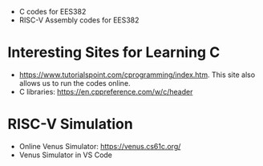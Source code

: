 - C codes for EES382 
- RISC-V Assembly codes for EES382

# Interesting Sites for Learning C
- https://www.tutorialspoint.com/cprogramming/index.htm. This site also allows us to run the codes online.
- C libraries: https://en.cppreference.com/w/c/header

# RISC-V Simulation
- Online Venus Simulator: https://venus.cs61c.org/
- Venus Simulator in VS Code

<!---
somsakk/somsakk is a ✨ special ✨ repository because its `README.md` (this file) appears on your GitHub profile.
You can click the Preview link to take a look at your changes.
--->
